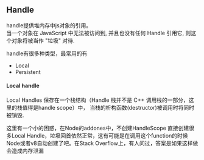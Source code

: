 ## Handle

handle提供堆内存中js对象的引用。  
当一个对象在 JavaScript 中无法被访问到, 并且也没有任何 Handle 引用它, 则这个对象将被当作 "垃圾" 对待. 

handle有很多种类型，最常用的有

* Local
* Persistent

#### Local handle

Local Handles 保存在一个栈结构（Handle 栈并不是 C++ 调用栈的一部分，这里的栈值得是handle scope）中， 当栈的析构函数(destructor)被调用时将同时被销毁.

这里有一个小的困惑，在Node的addones中，不创建HandleScope 直接创建很多Local Handle，垃圾回首依然正常，这有可能是在调用这个function的时候Node或者v8自动创建了吧。在Stack Overflow上，有人问过，答案是如果这样做会造成内存泄漏